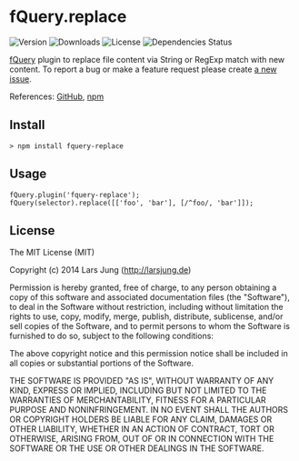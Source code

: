 # fQuery.replace

![Version](http://img.shields.io/npm/v/fquery-replace.svg?style=flat)
![Downloads](http://img.shields.io/npm/dm/fquery-replace.svg?style=flat)
![License](http://img.shields.io/npm/l/fquery-replace.svg?style=flat)
![Dependencies Status](http://img.shields.io/david/lrsjng/fquery-replace.svg?style=flat)

[fQuery](https://github.com/lrsjng/fquery) plugin to replace file content via String or RegExp match with new content.
To report a bug or make a feature request please create [a new issue](https://github.com/lrsjng/fquery-replace/issues/new).

References: [GitHub](https://github.com/lrsjng/fquery-replace), [npm](https://www.npmjs.org/package/fquery-replace)


## Install

    > npm install fquery-replace


## Usage

    fQuery.plugin('fquery-replace');
    fQuery(selector).replace([['foo', 'bar'], [/^foo/, 'bar']]);


## License
The MIT License (MIT)

Copyright (c) 2014 Lars Jung (http://larsjung.de)

Permission is hereby granted, free of charge, to any person obtaining a copy
of this software and associated documentation files (the "Software"), to deal
in the Software without restriction, including without limitation the rights
to use, copy, modify, merge, publish, distribute, sublicense, and/or sell
copies of the Software, and to permit persons to whom the Software is
furnished to do so, subject to the following conditions:

The above copyright notice and this permission notice shall be included in
all copies or substantial portions of the Software.

THE SOFTWARE IS PROVIDED "AS IS", WITHOUT WARRANTY OF ANY KIND, EXPRESS OR
IMPLIED, INCLUDING BUT NOT LIMITED TO THE WARRANTIES OF MERCHANTABILITY,
FITNESS FOR A PARTICULAR PURPOSE AND NONINFRINGEMENT. IN NO EVENT SHALL THE
AUTHORS OR COPYRIGHT HOLDERS BE LIABLE FOR ANY CLAIM, DAMAGES OR OTHER
LIABILITY, WHETHER IN AN ACTION OF CONTRACT, TORT OR OTHERWISE, ARISING FROM,
OUT OF OR IN CONNECTION WITH THE SOFTWARE OR THE USE OR OTHER DEALINGS IN
THE SOFTWARE.
